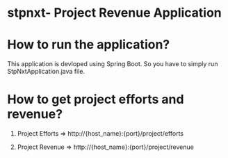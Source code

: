 # stpnxt- Project Revenue Application

# How to run the application?
  This application is devloped using Spring Boot. So you have to simply run StpNxtApplication.java file.

# How to get project efforts and revenue?

1. Project Efforts
=> http://{host_name}:{port}/project/efforts

2. Project Revenue
=> http://{host_name}:{port}/project/revenue

